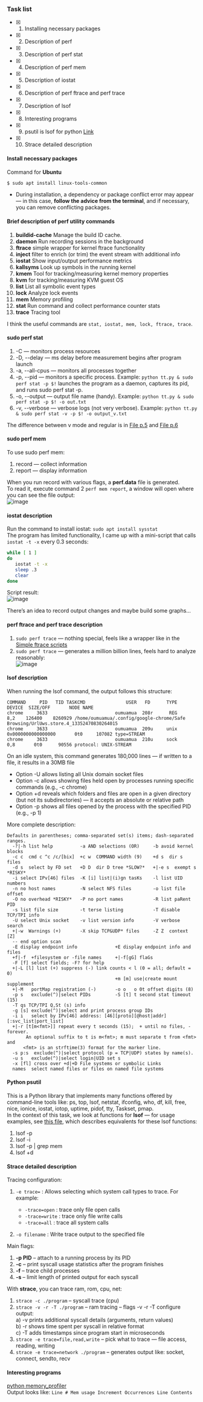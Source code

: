 ### Task list
- [x] 1) Installing necessary packages
- [x] 2) Description of perf
- [X] 3) Description of perf stat 
- [X] 4) Description of perf mem
- [x] 5) Description of iostat
- [x] 6) Description of perf ftrace and perf trace
- [x] 7) Description of lsof
- [x] 8) Interesting programs
- [x] 9) psutil is lsof for python [Link](https://psutil.readthedocs.io/en/release-3.0.1/index.html?highlight=open%20files#psutil.Process.open_files)
- [x] 10) Strace detailed description

#### Install necessary packages
Command for **Ubuntu** 
```Bash
$ sudo apt install linux-tools-common
```
* During installation, a dependency or package conflict error may appear — in this case, **follow the advice from the terminal**, and if necessary, you can remove conflicting packages.

#### Brief description of **perf** utility commands
1) **buildid-cache** Manage the build ID cache.
2) **daemon** Run recording sessions in the background
4) **ftrace** simple wrapper for kernel ftrace functionality
5) **inject** filter to enrich (or trim) the event stream with additional info
6) **iostat** Show input/output performance metrics
7) **kallsyms** Look up symbols in the running kernel
8) **kmem** Tool for tracking/measuring kernel memory properties
9) **kvm** for tracking/measuring KVM guest OS
10) **list** List all symbolic event types
11) **lock** Analyze lock events
12) **mem** Memory profiling
13) **stat** Run command and collect performance counter stats
14) **trace** Tracing tool

I think the useful commands are `stat, iostat, mem, lock, ftrace, trace`.

#### sudo perf stat
1) -C <num process> — monitors process resources
2) -D, --delay <n> — ms delay before measurement begins after program launch
3) -a, --all-cpus — monitors all processes together
4) -p, --pid <pid> — monitors a specific process. Example: `python tt.py & sudo perf stat -p $!` launches the program as a daemon, captures its pid, and runs sudo perf stat -p.
5) -o, --output <file> — output file name (handy). Example: `python tt.py & sudo perf stat -p $! -o out.txt`
6) -v, --verbose — verbose logs (not very verbose). Example: `python tt.py & sudo perf stat -v -p $! -o output_v.txt`

The difference between v mode and regular is in [File p.5](logs/output.txt) and [File p.6](logs/output_v.txt)

#### sudo perf mem
To use sudo perf mem:
1) record — collect information
2) report — display information

When you run record with various flags, a **perf.data** file is generated.  
To read it, execute command 2 `perf mem report`, a window will open where you can see the file output:  
![image](https://github.com/moevm/os_profiling/assets/90711883/bfded735-c6f2-49be-9ec3-8c68049a7e77)

#### iostat description
Run the command to install iostat: `sudo apt install sysstat`  
The program has limited functionality, I came up with a mini-script that calls `iostat -t -x` every 0.3 seconds:
```Bash
while [ 1 ]
do
   iostat -t -x 
   sleep .3
   clear
done
```
Script result:  
![image](https://github.com/moevm/os_profiling/assets/90711883/11f1208e-9da1-433a-8cb5-4b4e6e652a29)

There’s an idea to record output changes and maybe build some graphs…

#### perf ftrace and perf trace description
1) `sudo perf trace` — nothing special, feels like a wrapper like in the [Simple ftrace scripts](cpu_tracer.md)
2) `sudo perf trace` — generates a million billion lines, feels hard to analyze reasonably:  
   ![image](https://github.com/moevm/os_profiling/assets/90711883/9d3cdf05-0f75-41c8-a9e3-618e15e00973)

#### lsof description
When running the lsof command, the output follows this structure:
```
COMMAND     PID   TID TASKCMD               USER   FD      TYPE             DEVICE  SIZE/OFF       NODE NAME
chrome     3633                         oumuamua  208r      REG                8,2    126400    8260929 /home/oumuamua/.config/google-chrome/Safe Browsing/UrlUws.store.4_13352470830264015
chrome     3633                         oumuamua  209u     unix 0x0000000000000000       0t0     107082 type=STREAM
chrome     3633                         oumuamua  210u     sock                0,8       0t0      90556 protocol: UNIX-STREAM
```

On an idle system, this command generates 180,000 lines — if written to a file, it results in a 30MB file  
+ Option -U allows listing all Unix domain socket files  
+ Option -c allows showing files held open by processes running specific commands (e.g., -c chrome)  
+ Option +d reveals which folders and files are open in a given directory (but not its subdirectories) — it accepts an absolute or relative path  
+ Option -p shows all files opened by the process with the specified PID (e.g., -p 1)

More complete description:
```
Defaults in parentheses; comma-separated set(s) items; dash-separated ranges.
  -?|-h list help          -a AND selections (OR)     -b avoid kernel blocks
  -c c  cmd c ^c /c/[bix]  +c w  COMMAND width (9)    +d s  dir s files
  -d s  select by FD set   +D D  dir D tree *SLOW?*   +|-e s  exempt s *RISKY*
  -i select IPv[46] files  -K [i] list|(i)gn tasKs    -l list UID numbers
  -n no host names         -N select NFS files        -o list file offset
  -O no overhead *RISKY*   -P no port names           -R list paRent PID
  -s list file size        -t terse listing           -T disable TCP/TPI info
  -U select Unix socket    -v list version info       -V verbose search
  +|-w  Warnings (+)       -X skip TCP&UDP* files     -Z Z  context [Z]
  -- end option scan     
  -E display endpoint info              +E display endpoint info and files
  +f|-f  +filesystem or -file names     +|-f[gG] flaGs 
  -F [f] select fields; -F? for help  
  +|-L [l] list (+) suppress (-) link counts < l (0 = all; default = 0)
                                        +m [m] use|create mount supplement
  +|-M   portMap registration (-)       -o o   o 0t offset digits (8)
  -p s   exclude(^)|select PIDs         -S [t] t second stat timeout (15)
  -T qs TCP/TPI Q,St (s) info
  -g [s] exclude(^)|select and print process group IDs
  -i i   select by IPv[46] address: [46][proto][@host|addr][:svc_list|port_list]
  +|-r [t[m<fmt>]] repeat every t seconds (15);  + until no files, - forever.
       An optional suffix to t is m<fmt>; m must separate t from <fmt> and
      <fmt> is an strftime(3) format for the marker line.
  -s p:s  exclude(^)|select protocol (p = TCP|UDP) states by name(s).
  -u s   exclude(^)|select login|UID set s
  -x [fl] cross over +d|+D File systems or symbolic Links
  names  select named files or files on named file systems
```

#### Python psutil
This is a Python library that implements many functions offered by command-line tools like: ps, top, lsof, netstat, ifconfig, who, df, kill, free, nice, ionice, iostat, iotop, uptime, pidof, tty, Taskset, pmap.  
In the context of this task, we look at functions for **lsof** — for usage examples, see [this file](psutil_lsof.md), which describes equivalents for these lsof functions:  
1) lsof -p <pid>  
2) lsof -i  
3) lsof -p <pid> | grep mem  
4) lsof +d  

#### Strace detailed description
Tracing configuration:
1. `-e trace=` : Allows selecting which system call types to trace. For example:
   - `-trace=open` : trace only file open calls
   - `-trace=write` : trace only file write calls
   - `-trace=all` : trace all system calls

2. `-o filename` : Write trace output to the specified file

Main flags:
1) **-p PID** – attach to a running process by its PID
2) **-c** – print syscall usage statistics after the program finishes
3) **-f** – trace child processes
4) **-s <size bytes>** – limit length of printed output for each syscall

With **strace**, you can trace ram, rom, cpu, net:
1) `strace -c ./program` – syscall trace (cpu)
2) `strace -v -r -T ./program` – ram tracing – flags -v -r -T configure output:  
   a) -v prints additional syscall details (arguments, return values)  
   b) -r shows time spent per syscall in relative format  
   c) -T adds timestamps since program start in microseconds
3) `strace -e trace=file,read,write` – pick what to trace — file access, reading, writing
4) `strace -e trace=network ./program` – generates output like: socket, connect, sendto, recv

#### Interesting programs
[python memory_profiler](https://github.com/pythonprofilers/memory_profiler)  
Output looks like: `Line # Mem usage Increment Occurrences Line Contents`

